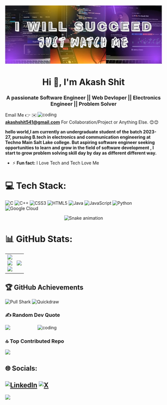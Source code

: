 ![logo](https://github.com/akash-shit/akash-shit/blob/main/github%20banner.jpg)

<h1 align="center">Hi 👋, I'm Akash Shit</h1>
<h3 align="center">A passionate Software Engineer || Web Devloper || Electronics Engineer || Problem Solver</h3>

<img align="right" alt="coding" width="400" src="https://user-images.githubusercontent.com/55389276/140866485-8fb1c876-9a8f-4d6a-98dc-08c4981eaf70.gif">

Email Me 👉 ✉️ **akashshit541@gmail.com** For Collaboration/Project or Anything Else. 😊😊

**hello world,I am currently an undergraduate student of the batch 2023-27, pursuing B.tech in electronics and communication engineering at Techno Main Salt Lake college. 
But aspiring software engineer seeking opportunities to learn and grow in the field of software development , I start to grow problem solving skill day by day as different different way.**
- ⚡ **Fun fact:** I Love Tech and Tech Love Me

# 💻 Tech Stack:
![C](https://img.shields.io/badge/c-%2300599C.svg?style=for-the-badge&logo=c&logoColor=white) ![C++](https://img.shields.io/badge/c++-%2300599C.svg?style=for-the-badge&logo=c%2B%2B&logoColor=white) ![CSS3](https://img.shields.io/badge/css3-%231572B6.svg?style=for-the-badge&logo=css3&logoColor=white) ![HTML5](https://img.shields.io/badge/html5-%23E34F26.svg?style=for-the-badge&logo=html5&logoColor=white) ![Java](https://img.shields.io/badge/java-%23ED8B00.svg?style=for-the-badge&logo=openjdk&logoColor=white) ![JavaScript](https://img.shields.io/badge/javascript-%23323330.svg?style=for-the-badge&logo=javascript&logoColor=%23F7DF1E) ![Python](https://img.shields.io/badge/python-3670A0?style=for-the-badge&logo=python&logoColor=ffdd54) ![Google Cloud](https://img.shields.io/badge/GoogleCloud-%234285F4.svg?style=for-the-badge&logo=google-cloud&logoColor=white)

<!-- Snake Game Repo View -->

<div align="center">
  <img src="https://profile-readme-generator.com/assets/snake.svg" alt="Snake animation" />
</div>

# 📊 GitHub Stats:

<table>
  <tr>
    <td>
      <img src="https://github-readme-stats.vercel.app/api?username=akash-shit&theme=dark&hide_border=false&include_all_commits=true&count_private=false" /><br/>
      <img src="https://nirzak-streak-stats.vercel.app/?user=akash-shit&theme=dark&hide_border=false" /><br/>
      <img src="https://github-readme-stats.vercel.app/api/top-langs/?username=akash-shit&theme=dark&hide_border=false&include_all_commits=true&count_private=false&layout=compact" />
    </td>
    <td>
      <img src="https://camo.githubusercontent.com/15857bd385b12298e036391e6b9644e481eb0903f46311126cb5f571df2b3686/68747470733a2f2f77686f736172676879612e6e65746c6966792e6170702f636f6e74656e742f67697068792e676966" width="400"/>
    </td>
  </tr>
</table>


## 🏆 GitHub Achievements  

<p align="left">
  <img src="https://github.githubassets.com/images/modules/profile/achievements/pull-shark-default.png" width="80" title="Pull Shark"/>
  <img src="https://github.githubassets.com/images/modules/profile/achievements/quickdraw-default.png" width="80" title="Quickdraw"/>
</p>
  
### ✍️ Random Dev Quote
![](https://quotes-github-readme.vercel.app/api?type=horizontal&theme=radical)
<img align="right" alt="coding" width="400" src="https://uploads-ssl.webflow.com/61a8ba1505a38d795044d7de/61aae1b7a4ba59ee6d39af82_scroll-coding.gif">

### 🔝 Top Contributed Repo

![](https://github-contributor-stats.vercel.app/api?username=akash-shit&limit=5&theme=dark&combine_all_yearly_contributions=true)

## 🌐 Socials:
[![LinkedIn](https://img.shields.io/badge/LinkedIn-%230077B5.svg?logo=linkedin&logoColor=white)](https://linkedin.com/in/akash-shit-680315289) [![X](https://img.shields.io/badge/X-black.svg?logo=X&logoColor=white)](https://x.com/akash31_2004) 
---
[![](https://visitcount.itsvg.in/api?id=akash-shit&icon=0&color=0)](https://visitcount.itsvg.in)

<!-- Proudly created with GPRM ( https://gprm.itsvg.in ) -->
